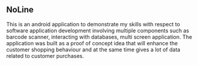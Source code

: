 ## NoLine
This is an android application to demonstrate my skills with respect to software application development involving 
multiple components such as barcode scanner, interacting with databases, multi screen application. The application was 
built as a proof of concept idea that will enhance the customer shopping behaviour and at the same time gives a lot of data 
related to customer purchases. 

